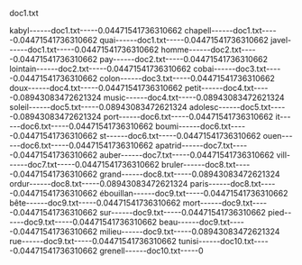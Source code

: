 
doc1.txt

kabyl------doc1.txt-----0.04471541736310662
chapell------doc1.txt-----0.04471541736310662
quai------doc1.txt-----0.04471541736310662
javel------doc1.txt-----0.04471541736310662
homme------doc2.txt-----0.04471541736310662
pay------doc2.txt-----0.04471541736310662
lointain------doc2.txt-----0.04471541736310662
cobai------doc3.txt-----0.04471541736310662
colon------doc3.txt-----0.04471541736310662
doux------doc4.txt-----0.04471541736310662
petit------doc4.txt-----0.08943083472621324
music------doc4.txt-----0.08943083472621324
soleil------doc5.txt-----0.08943083472621324
adolesc------doc5.txt-----0.08943083472621324
port------doc6.txt-----0.04471541736310662
it------doc6.txt-----0.04471541736310662
boumi------doc6.txt-----0.04471541736310662
st------doc6.txt-----0.04471541736310662
ouen------doc6.txt-----0.04471541736310662
apatrid------doc7.txt-----0.04471541736310662
auber------doc7.txt-----0.04471541736310662
vill------doc7.txt-----0.04471541736310662
bruler------doc8.txt-----0.04471541736310662
grand------doc8.txt-----0.08943083472621324
ordur------doc8.txt-----0.08943083472621324
paris------doc8.txt-----0.04471541736310662
ébouillan------doc9.txt-----0.04471541736310662
bête------doc9.txt-----0.04471541736310662
mort------doc9.txt-----0.04471541736310662
sur------doc9.txt-----0.04471541736310662
pied------doc9.txt-----0.04471541736310662
beau------doc9.txt-----0.04471541736310662
milieu------doc9.txt-----0.08943083472621324
rue------doc9.txt-----0.04471541736310662
tunisi------doc10.txt-----0.04471541736310662
grenell------doc10.txt-----0